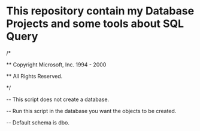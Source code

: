 # This repository contain my Database Projects and some tools about SQL Query

/*


** Copyright Microsoft, Inc. 1994 - 2000


** All Rights Reserved.


*/


-- This script does not create a database.


-- Run this script in the database you want the objects to be created.


-- Default schema is dbo.
